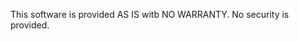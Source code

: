 <!-- BEGIN AARAV SECURITY.MD V0.0.3 BLOCK -->

This software is provided AS IS witb NO WARRANTY. No security is provided.

<!-- END AARAV SECURITY.MD BLOCK -->
